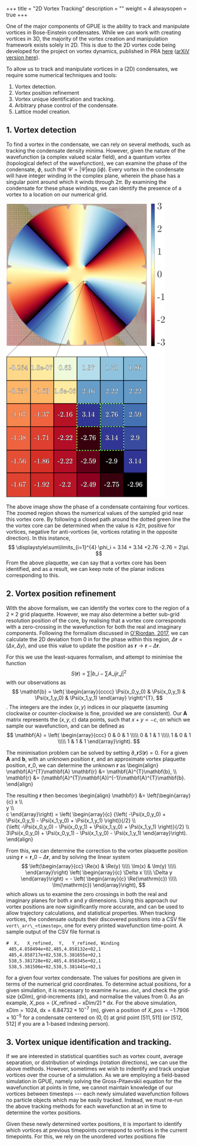 +++
title = "2D Vortex Tracking"
description = ""
weight = 4
alwaysopen = true
+++

One of the major components of GPUE is the ability to track and manipulate vortices in Bose-Einstein condensates. While we can work with creating vortices in 3D, the majority of the vortex creation and manipulation framework exists solely in 2D. This is due to the 2D vortex code being developed for the project on vortex dynamics, published in PRA [here](https://journals.aps.org/pra/abstract/10.1103/PhysRevA.94.053603) ([arXiV version here](https://arxiv.org/abs/1608.07756)).

To allow us to track and manipulate vortices in a (2D) condensates, we require some numerical techniques and tools:

1. Vortex detection.
2. Vortex position refinement
3. Vortex unique identification and tracking.
4. Arbitrary phase control of the condensate.
5. Lattice model creation.

## 1. Vortex detection
To find a vortex in the condensate, we can rely on several methods, such as tracking the condensate density minima. However, given the nature of the wavefunction (a complex valued scalar field), and a quantum vortex (topological defect of the wavefunction), we can examine the phase of the condensate, $\phi$, such that $\Psi=|\Psi|\exp\left(i \phi\right)$. Every vortex in the condensate will have integer winding in the complex plane, wherein the phase has a singular point around which it winds through $2\pi$. By examining the condensate for these phase windings, we can identify the presence of a vortex to a location on our numerical grid.

![Phase plaquette](/img/phi_grid.png)

The above image show the phase of a condensate containing four vortices. The zoomed region shows the numerical values of the sampled grid near this vortex core. By following a closed path around the dotted green line the the vortex core can be determined when the value is $\pm 2\pi$, positive for vortices, negative for anti-vortices (ie, vortices rotating in the opposite direction). In this instance,
$$
\displaystyle\sum\limits_{i=1}^{4} \phi_i = 3.14 + 3.14 +2.76 -2.76 = 2\pi.
$$
From the above plaquette, we can say that a vortex core has been identified, and as a result, we can keep note of the planar indices corresponding to this.

## 2. Vortex position refinement

With the above formalism, we can identify the vortex core to the region of a $2\times 2$ grid plaquette. However, we may also determine a better sub-grid resolution position of the core, by realising that a vortex core corresponds with a zero-crossing in the wavefunction for both the real and imaginary components. Following the formalism discussed in [O'Riordan, 2017](https://oist.repo.nii.ac.jp/?action=pages_view_main&active_action=repository_view_main_item_detail&item_id=182&item_no=1&page_id=15&block_id=79), we can calculate the 2D deviation from 0 in for the phase within this region, $\Delta \mathbf{r} = (\Delta x, \Delta y)$, and use this value to update the position as $\mathbf{r} \rightarrow \mathbf{r} - \Delta\mathbf{r}$.

For this we use the least-squares formalism, and attempt to minimise the function
$$
S(\mathbf{r}) = \displaystyle\sum |b\_i - \displaystyle\sum A\_{ij} r\_j |^2
$$
with our observations as
$$
     \mathbf{b} = \left(
     \begin{array}{cccc}
         \Psi(x_0,y_0) & \Psi(x_0,y_1) & \Psi(x_1,y_0) & \Psi(x_1,y_1)
     \end{array} \right)^{T},
$$. The integers are the index $(x,y)$ indices in our plaquette (asuming clockwise or counter-clockwise is fine, provided we are consistent). Our $\mathbf{A}$ matrix represents the $(x,y,c)$ data points, such that $x+y=-c$,  on which we sample our wavefunction, and can be defined as
$$
     \mathbf{A} = \left(
     \begin{array}{ccc}
         0 & 0 & 1 \\\\\
         0 & 1 & 1 \\\\\
         1 & 0 & 1 \\\\\
         1 & 1 & 1
     \end{array}\right).
$$

The minimisation problem can be solved by setting $\partial\_\mathbf{r}S(\mathbf{r})=0$. For a given $\mathbf{A}$ and $\mathbf{b}$, with an unknown position $\mathbf{r}$, and an approximate vortex plaquette position, $\mathbf{r}\_0$, we can determine the unknown $\mathbf{r}$ as
\begin{align}
    \mathbf{A}^{T}\mathbf{A} \mathbf{r} &= \mathbf{A}^{T}\mathbf{b}, \\\\\
    \mathbf{r} &= (\mathbf{A}^{T}\mathbf{A})^{-1}\mathbf{A}^{T}\mathbf{b}.
\end{align}

The resulting $\mathbf{r}$ then becomes
\begin{align}
    \mathbf{r} &= \left(\begin{array}{c}
         x \\\\\
         y \\\\\
         c
     \end{array}\right) = \left(
     \begin{array}{c}
         {\left( -\Psi(x\_0,y\_0) + \Psi(x\_0,y\_1) - \Psi(x\_1,y\_0) + \Psi(x\_1,y\_1) \right)}{/2} \\\\\
         {\left( -\Psi(x\_0,y\_0) - \Psi(x\_0,y\_1) + \Psi(x\_1,y\_0) + \Psi(x\_1,y\_1) \right)}{/2} \\\\\
         3\Psi(x\_0,y\_0) + \Psi(x\_0,y\_1) - \Psi(x\_1,y\_0) - \Psi(x\_1,y\_1)
     \end{array}\right).
\end{align}

From this, we can determine the correction to the vortex plaquette position using $\mathbf{r} = \mathbf{r}\_0 - \Delta\mathbf{r}$, and by solving the linear system
$$
     \left(\begin{array}{cc}
         \Re(x) & \Re(y) \\\\\
         \Im(x) & \Im(y) \\\\\
     \end{array}\right)
     \left(
     \begin{array}{c}
         \Delta x \\\\\
         \Delta y
     \end{array}\right)
     = -
     \left(
     \begin{array}{c}
         \Re(\mathrm{c}) \\\\\
         \Im(\mathrm{c})
     \end{array}\right),
$$
which allows us to examine the zero crossings in both the real and imaginary planes for both $x$ and $y$ dimensions. Using this approach our vortex positions are now siginificantly more accurate, and can be used to allow trajectory calculations, and statistical properties. When tracking vortices, the condensate outputs their discovered positions into a CSV file `vort\_arr\_<timestep>`, one for every printed wavefunction time-point. A sample output of the CSV file format is 
```csv
#  X,   X_refined,  Y,   Y_refined, Winding
 485,4.858494e+02,485,4.858132e+02,1
 485,4.858717e+02,538,5.381655e+02,1
 538,5.381728e+02,485,4.858345e+02,1
 538,5.381506e+02,538,5.381441e+02,1
```
for a given four vortex condensate. The values for positions are given in terms of the numerical grid coordinates. To determine actual positions, for a given simulation, it is necessary to examine `Params.dat`, and check the grid-size ($\textrm{xDim}$), grid-increments ($\textrm{dx}$), and normalise the values from 0. As an example, $X\_\textrm{pos} = (X\_\textrm{refined}-\textrm{xDim}/2)*\textrm{dx}$. For the above simulation, $\textrm{xDim}=1024$, $\textrm{dx}=6.84732\times 10^{-7}~\textrm{(m)}$, given a position of $X\_\textrm{pos} = -1.7906\times 10^{-5}$ for a condensate centered on $(0,0)$ at grid point $[511,511]$ (or $[512, 512]$ if you are a 1-based indexing person).
## 3. Vortex unique identification and tracking.
If we are interested in statistical quantities such as vortex count, average separation, or distribution of windings (rotation directions), we can use the above methods. However, sometimes we wish to indentify and track unqiue vortices over the course of a simulation. As we are employing a field-based simulation in GPUE, namely solving the Gross-Pitaevskii equation for the wavefunction at points in time, we cannot maintain knowledge of our vortices between timesteps --- each newly simulated wavefunction follows no particle objects which may be easily tracked. Instead, we must re-run the above tracking methods for each wavefunction at an in time to determine the vortex positions.

Given these newly determined vortex positions, it is important to identify which vortices at previous timepoints correspond to vortices in the current timepoints. For this, we rely on the unordered vortex positions file



<script type="text/javascript" async
  src="https://cdnjs.cloudflare.com/ajax/libs/mathjax/2.7.4/MathJax.js?config=TeX-MML-AM_CHTML">
</script>
<script type="text/x-mathjax-config">
MathJax.Hub.Config({
  tex2jax: {
    inlineMath: [['$','$'], ['\\(','\\)']],
    displayMath: [['$$','$$'], ['\[','\]']],
    processEscapes: true,
    processEnvironments: true,
    skipTags: ['script', 'noscript', 'style', 'textarea', 'pre','code'],
    TeX: { equationNumbers: { autoNumber: "AMS" },
         extensions: ["AMSmath.js", "AMSsymbols.js"] }
  }
});
</script>